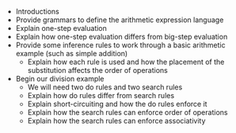 - Introductions
- Provide grammars to define the arithmetic expression language
- Explain one-step evaluation
- Explain how one-step evaluation differs from big-step evaluation
- Provide some inference rules to work through a basic arithmetic example (such as simple addition)
    - Explain how each rule is used and how the placement of the substitution affects the order of operations
- Begin our division example
    - We will need two do rules and two search rules
    - Explain how do rules differ from search rules
    - Explain short-circuiting and how the do rules enforce it
    - Explain how the search rules can enforce order of operations
    - Explain how the search rules can enforce associativity